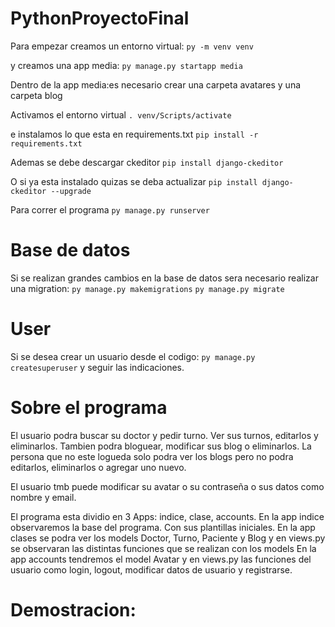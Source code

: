 # PythonProyectoFinal
Para empezar creamos un entorno virtual:
```py -m venv venv```

y creamos una app media:
```py manage.py startapp media```

Dentro de la app media:es necesario crear una carpeta
avatares y una carpeta blog

Activamos el entorno virtual
```. venv/Scripts/activate```

e instalamos lo que esta en requirements.txt
`pip install -r requirements.txt`

Ademas se debe descargar ckeditor
`pip install django-ckeditor`

O si ya esta instalado quizas se deba actualizar
`pip install django-ckeditor --upgrade`

Para correr el programa
`py manage.py runserver`

# Base de datos
Si se realizan grandes cambios en la base de datos
sera necesario realizar una migration:
`py manage.py makemigrations`
`py manage.py migrate`



# User
Si se desea crear un usuario desde el codigo:
`py manage.py createsuperuser`
y seguir las indicaciones.

# Sobre el programa
El usuario podra buscar su doctor y pedir turno. Ver sus turnos, editarlos y eliminarlos. Tambien podra
bloguear, modificar sus blog o eliminarlos.
La persona que no este logueda solo podra ver los blogs pero no podra editarlos, eliminarlos o agregar uno nuevo.

El usuario tmb puede modificar su avatar o su contraseña o sus datos como nombre y email.

El programa esta dividio en 3 Apps: indice, clase, accounts.
En la app indice observaremos la base del programa. Con sus plantillas iniciales.
En la app clases se podra ver los models Doctor, Turno, Paciente y Blog y en views.py se observaran las distintas funciones que se realizan con los models
En la app accounts tendremos el model Avatar y en views.py las funciones del usuario como login, logout, modificar datos de usuario y registrarse.


# Demostracion:
